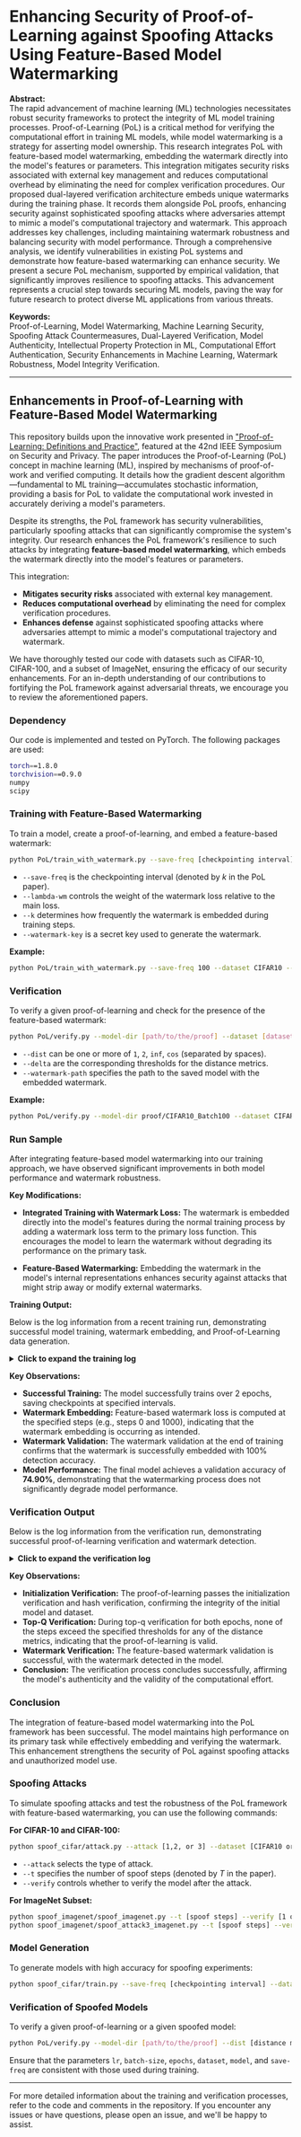 # Enhancing Security of Proof-of-Learning against Spoofing Attacks Using Feature-Based Model Watermarking

**Abstract:**  
The rapid advancement of machine learning (ML) technologies necessitates robust security frameworks to protect the integrity of ML model training processes. Proof-of-Learning (PoL) is a critical method for verifying the computational effort in training ML models, while model watermarking is a strategy for asserting model ownership. This research integrates PoL with feature-based model watermarking, embedding the watermark directly into the model's features or parameters. This integration mitigates security risks associated with external key management and reduces computational overhead by eliminating the need for complex verification procedures. Our proposed dual-layered verification architecture embeds unique watermarks during the training phase. It records them alongside PoL proofs, enhancing security against sophisticated spoofing attacks where adversaries attempt to mimic a model's computational trajectory and watermark. This approach addresses key challenges, including maintaining watermark robustness and balancing security with model performance. Through a comprehensive analysis, we identify vulnerabilities in existing PoL systems and demonstrate how feature-based watermarking can enhance security. We present a secure PoL mechanism, supported by empirical validation, that significantly improves resilience to spoofing attacks. This advancement represents a crucial step towards securing ML models, paving the way for future research to protect diverse ML applications from various threats.

**Keywords:**  
Proof-of-Learning, Model Watermarking, Machine Learning Security, Spoofing Attack Countermeasures, Dual-Layered Verification, Model Authenticity, Intellectual Property Protection in ML, Computational Effort Authentication, Security Enhancements in Machine Learning, Watermark Robustness, Model Integrity Verification.

---

## Enhancements in Proof-of-Learning with Feature-Based Model Watermarking

This repository builds upon the innovative work presented in ["Proof-of-Learning: Definitions and Practice"](https://arxiv.org/abs/2103.05633), featured at the 42nd IEEE Symposium on Security and Privacy. The paper introduces the Proof-of-Learning (PoL) concept in machine learning (ML), inspired by mechanisms of proof-of-work and verified computing. It details how the gradient descent algorithm—fundamental to ML training—accumulates stochastic information, providing a basis for PoL to validate the computational work invested in accurately deriving a model's parameters.

Despite its strengths, the PoL framework has security vulnerabilities, particularly spoofing attacks that can significantly compromise the system's integrity. Our research enhances the PoL framework's resilience to such attacks by integrating **feature-based model watermarking**, which embeds the watermark directly into the model's features or parameters.

This integration:

- **Mitigates security risks** associated with external key management.
- **Reduces computational overhead** by eliminating the need for complex verification procedures.
- **Enhances defense** against sophisticated spoofing attacks where adversaries attempt to mimic a model's computational trajectory and watermark.

We have thoroughly tested our code with datasets such as CIFAR-10, CIFAR-100, and a subset of ImageNet, ensuring the efficacy of our security enhancements. For an in-depth understanding of our contributions to fortifying the PoL framework against adversarial threats, we encourage you to review the aforementioned papers.

### Dependency

Our code is implemented and tested on PyTorch. The following packages are used:

```bash
torch==1.8.0
torchvision==0.9.0
numpy
scipy
```

### Training with Feature-Based Watermarking

To train a model, create a proof-of-learning, and embed a feature-based watermark:

```bash
python PoL/train_with_watermark.py --save-freq [checkpointing interval] --dataset [dataset] --model [model architecture] --epochs [number of epochs] --lambda-wm [watermark loss weight] --k [watermark embedding frequency] --watermark-key [secret key]
```

- `--save-freq` is the checkpointing interval (denoted by *k* in the PoL paper).
- `--lambda-wm` controls the weight of the watermark loss relative to the main loss.
- `--k` determines how frequently the watermark is embedded during training steps.
- `--watermark-key` is a secret key used to generate the watermark.

**Example:**

```bash
python PoL/train_with_watermark.py --save-freq 100 --dataset CIFAR10 --model resnet20 --epochs 2 --lambda-wm 0.01 --k 1000 --watermark-key 'secret_key'
```

### Verification

To verify a given proof-of-learning and check for the presence of the feature-based watermark:

```bash
python PoL/verify.py --model-dir [path/to/the/proof] --dataset [dataset] --model [model architecture] --epochs [number of epochs] --save-freq [checkpointing interval] --batch-size [batch size] --lr [learning rate] --lambda-wm [watermark loss weight] --k [watermark embedding frequency] --watermark-key [secret key] --dist [distance metrics] --delta [thresholds] --watermark-path [path to watermarked model]
```

- `--dist` can be one or more of `1`, `2`, `inf`, `cos` (separated by spaces).
- `--delta` are the corresponding thresholds for the distance metrics.
- `--watermark-path` specifies the path to the saved model with the embedded watermark.

**Example:**

```bash
python PoL/verify.py --model-dir proof/CIFAR10_Batch100 --dataset CIFAR10 --model resnet20 --epochs 2 --save-freq 100 --batch-size 128 --lr 0.1 --lambda-wm 0.01 --k 1000 --watermark-key 'secret_key' --dist 1 2 inf cos --delta 10000 100 1 0.1 --watermark-path model_with_watermark.pth
```

### Run Sample

After integrating feature-based model watermarking into our training approach, we have observed significant improvements in both model performance and watermark robustness.

**Key Modifications:**

- **Integrated Training with Watermark Loss:** The watermark is embedded directly into the model's features during the normal training process by adding a watermark loss term to the primary loss function. This encourages the model to learn the watermark without degrading its performance on the primary task.

- **Feature-Based Watermarking:** Embedding the watermark in the model's internal representations enhances security against attacks that might strip away or modify external watermarks.

**Training Output:**

Below is the log information from a recent training run, demonstrating successful model training, watermark embedding, and Proof-of-Learning data generation.

<details>
<summary><strong>Click to expand the training log</strong></summary>

```bash
(venv) PS C:\dev\SecurePoL-Watermarking> python PoL/train_with_watermark.py --save-freq 100 --dataset CIFAR10 --model resnet20 --epochs 2 --lambda-wm 0.01 --k 1000 --watermark-key 'secret_key'
2024-09-26 13:04:17,120 - INFO - Trying to allocate 0 GPUs
2024-09-26 13:04:17,120 - INFO - Using device: cpu
Downloading https://www.cs.toronto.edu/~kriz/cifar-10-python.tar.gz to ./data\cifar-10-python.tar.gz
100.0%
Extracting ./data\cifar-10-python.tar.gz to ./data
2024-09-26 13:04:34,759 - INFO - Dataset loaded with 50000 samples.
2024-09-26 13:04:34,769 - INFO - Generated training sequence with length 100000
2024-09-26 13:04:34,859 - INFO - Data shape: (100000, 32, 32, 3), Data type: uint8
2024-09-26 13:04:34,860 - INFO - First data sample hash: a3f4c00fa8a122dbe09d61bc1b6f0649e0f0dd30f22239c25f1dc0cb2d9cdbb6
2024-09-26 13:04:37,107 - INFO - Computed hash during training: 40d8b2dd36df8ea21925e209d7305d262a7fdd7e670988f539080b2511019373
2024-09-26 13:04:37,107 - INFO - Saved dataset hash to hash.txt
2024-09-26 13:04:37,109 - INFO - Saved training sequence to indices.npy
2024-09-26 13:04:37,110 - INFO - Saved watermarking information to watermark_info.json
2024-09-26 13:04:37,110 - INFO - Model architecture: resnet20
2024-09-26 13:04:37,110 - INFO - Learning Rate: 0.1
2024-09-26 13:04:37,111 - INFO - Batch Size: 128
2024-09-26 13:04:37,111 - INFO - Epochs: 2
2024-09-26 13:04:37,111 - INFO - Optimizer: SGD
2024-09-26 13:04:37,111 - INFO - Scheduler: MultiStepLR with milestones [1, 1] and gamma 0.1
2024-09-26 13:04:37,117 - INFO - Saved initial model checkpoint at step 0
2024-09-26 13:04:37,118 - INFO - Starting epoch 1/2
2024-09-26 13:04:54,278 - INFO - Feature-based watermark loss computed at step 0
2024-09-26 13:05:37,232 - INFO - Saved checkpoint at step 100
2024-09-26 13:06:22,545 - INFO - Saved checkpoint at step 200
2024-09-26 13:07:05,266 - INFO - Saved checkpoint at step 300
2024-09-26 13:07:47,845 - INFO - Saved checkpoint at step 400
2024-09-26 13:08:30,903 - INFO - Saved checkpoint at step 500
2024-09-26 13:09:11,944 - INFO - Saved checkpoint at step 600
2024-09-26 13:09:53,800 - INFO - Saved checkpoint at step 700
2024-09-26 13:10:28,130 - INFO - Scheduler stepped at epoch 1/2
2024-09-26 13:10:28,130 - INFO - Starting epoch 2/2
2024-09-26 13:10:52,318 - INFO - Saved checkpoint at step 800
2024-09-26 13:11:32,919 - INFO - Saved checkpoint at step 900
2024-09-26 13:12:14,449 - INFO - Saved checkpoint at step 1000
2024-09-26 13:12:14,670 - INFO - Feature-based watermark loss computed at step 1000
2024-09-26 13:12:58,712 - INFO - Saved checkpoint at step 1100
2024-09-26 13:13:39,285 - INFO - Saved checkpoint at step 1200
2024-09-26 13:14:19,369 - INFO - Saved checkpoint at step 1300
2024-09-26 13:15:00,316 - INFO - Saved checkpoint at step 1400
2024-09-26 13:15:40,643 - INFO - Saved checkpoint at step 1500
2024-09-26 13:16:06,813 - INFO - Scheduler stepped at epoch 2/2
2024-09-26 13:16:06,826 - INFO - Saved final model checkpoint at step 1564
2024-09-26 13:16:06,853 - INFO - Starting feature-based watermark validation.
2024-09-26 13:16:07,009 - INFO - Feature-based watermark validation successful: Watermark detected.
2024-09-26 13:16:07,009 - INFO - Watermark Detection Accuracy: 100.00%
Files already downloaded and verified
2024-09-26 13:16:33,347 - INFO - Validation Accuracy: 74.90%
2024-09-26 13:16:33,359 - INFO - Model with watermark saved at model_with_watermark.pth
2024-09-26 13:16:33,359 - INFO - Total training time: 736.24 seconds
```

</details>

**Key Observations:**

- **Successful Training:** The model successfully trains over 2 epochs, saving checkpoints at specified intervals.
- **Watermark Embedding:** Feature-based watermark loss is computed at the specified steps (e.g., steps 0 and 1000), indicating that the watermark embedding is occurring as intended.
- **Watermark Validation:** The watermark validation at the end of training confirms that the watermark is successfully embedded with 100% detection accuracy.
- **Model Performance:** The final model achieves a validation accuracy of **74.90%**, demonstrating that the watermarking process does not significantly degrade model performance.

### Verification Output

Below is the log information from the verification run, demonstrating successful proof-of-learning verification and watermark detection.

<details>
<summary><strong>Click to expand the verification log</strong></summary>

```bash
(venv) PS C:\dev\SecurePoL-Watermarking> python PoL/verify.py --model-dir proof/CIFAR10_Batch100 --dataset CIFAR10 --model resnet20 --epochs 2 --save-freq 100 --batch-size 128 --lr 0.1 --lambda-wm 0.01 --k 1000 --watermark-key 'secret_key' --dist 1 2 inf cos --delta 10000 100 1 0.1 --watermark-path model_with_watermark.pth
2024-09-26 13:23:32,990 - INFO - Starting the verification process...
2024-09-26 13:23:32,990 - INFO - Verifying model initialization...
2024-09-26 13:23:33,100 - INFO - The proof-of-learning passed the initialization verification.
Files already downloaded and verified
2024-09-26 13:23:33,931 - INFO - Data shape: (100000, 32, 32, 3), Data type: uint8
2024-09-26 13:23:33,931 - INFO - First data sample hash: a3f4c00fa8a122dbe09d61bc1b6f0649e0f0dd30f22239c25f1dc0cb2d9cdbb6
2024-09-26 13:23:35,786 - INFO - Saved hash from training: 40d8b2dd36df8ea21925e209d7305d262a7fdd7e670988f539080b2511019373
2024-09-26 13:23:35,786 - INFO - Computed hash during verification: 40d8b2dd36df8ea21925e209d7305d262a7fdd7e670988f539080b2511019373
2024-09-26 13:23:35,786 - INFO - Hash of the proof is valid.
2024-09-26 13:23:35,786 - INFO - Performing top-q verification...
2024-09-26 13:23:35,802 - INFO - Verifying epoch 1/2
2024-09-26 13:23:51,282 - INFO - Feature-based watermark loss computed at step 0
2024-09-26 13:24:30,811 - INFO - Scheduler stepped at epoch 1/1
2024-09-26 13:25:27,584 - INFO - Scheduler stepped at epoch 1/1
2024-09-26 13:26:25,214 - INFO - Distance metric: 1 || threshold: 10000.0 || Q=2
2024-09-26 13:26:25,214 - INFO - Average top-q distance: 0.0
2024-09-26 13:26:25,214 - INFO - None of the steps is above the threshold, the proof-of-learning is valid.
2024-09-26 13:26:25,214 - INFO - Distance metric: 2 || threshold: 100.0 || Q=2
2024-09-26 13:26:25,214 - INFO - Average top-q distance: 0.0
2024-09-26 13:26:25,214 - INFO - None of the steps is above the threshold, the proof-of-learning is valid.
2024-09-26 13:26:25,214 - INFO - Distance metric: inf || threshold: 1.0 || Q=2
2024-09-26 13:26:25,214 - INFO - Average top-q distance: 0.0
2024-09-26 13:26:25,214 - INFO - None of the steps is above the threshold, the proof-of-learning is valid.
2024-09-26 13:26:25,214 - INFO - Distance metric: cos || threshold: 0.1 || Q=2
2024-09-26 13:26:25,214 - INFO - Average top-q distance: -4.490216573079427e-06
2024-09-26 13:26:25,214 - INFO - None of the steps is above the threshold, the proof-of-learning is valid.
2024-09-26 13:26:25,214 - INFO - Verifying epoch 2/2
2024-09-26 13:26:42,705 - INFO - Scheduler stepped at epoch 1/1
2024-09-26 13:26:59,722 - INFO - Distance metric: 1 || threshold: 10000.0 || Q=2
2024-09-26 13:26:59,722 - INFO - Average top-q distance: 78.73853874206543
2024-09-26 13:26:59,722 - INFO - None of the steps is above the threshold, the proof-of-learning is valid.
2024-09-26 13:26:59,722 - INFO - Distance metric: 2 || threshold: 100.0 || Q=2
2024-09-26 13:26:59,722 - INFO - Average top-q distance: 0.241085484623909
2024-09-26 13:26:59,722 - INFO - None of the steps is above the threshold, the proof-of-learning is valid.
2024-09-26 13:26:59,722 - INFO - Distance metric: inf || threshold: 1.0 || Q=2
2024-09-26 13:26:59,722 - INFO - Average top-q distance: 0.013262152671813965
2024-09-26 13:26:59,722 - INFO - None of the steps is above the threshold, the proof-of-learning is valid.
2024-09-26 13:26:59,722 - INFO - Distance metric: cos || threshold: 0.1 || Q=2
2024-09-26 13:26:59,722 - INFO - Average top-q distance: 8.13603401184082e-06
2024-09-26 13:26:59,722 - INFO - None of the steps is above the threshold, the proof-of-learning is valid.
2024-09-26 13:26:59,722 - INFO - Verifying watermark presence in the model...
2024-09-26 13:26:59,753 - INFO - Starting feature-based watermark validation.
2024-09-26 13:26:59,926 - INFO - Feature-based watermark validation successful: Watermark detected.
2024-09-26 13:26:59,926 - INFO - Feature-based watermark verification successful: Watermark is present in the model.
2024-09-26 13:26:59,926 - INFO - Verification process concluded successfully.
```

</details>

**Key Observations:**

- **Initialization Verification:** The proof-of-learning passes the initialization verification and hash verification, confirming the integrity of the initial model and dataset.
- **Top-Q Verification:** During top-q verification for both epochs, none of the steps exceed the specified thresholds for any of the distance metrics, indicating that the proof-of-learning is valid.
- **Watermark Verification:** The feature-based watermark validation is successful, with the watermark detected in the model.
- **Conclusion:** The verification process concludes successfully, affirming the model's authenticity and the validity of the computational effort.

### Conclusion

The integration of feature-based model watermarking into the PoL framework has been successful. The model maintains high performance on its primary task while effectively embedding and verifying the watermark. This enhancement strengthens the security of PoL against spoofing attacks and unauthorized model use.

### Spoofing Attacks

To simulate spoofing attacks and test the robustness of the PoL framework with feature-based watermarking, you can use the following commands:

**For CIFAR-10 and CIFAR-100:**

```bash
python spoof_cifar/attack.py --attack [1,2, or 3] --dataset [CIFAR10 or CIFAR100] --model [model architecture] --t [spoof steps] --verify [1 or 0]
```

- `--attack` selects the type of attack.
- `--t` specifies the number of spoof steps (denoted by *T* in the paper).
- `--verify` controls whether to verify the model after the attack.

**For ImageNet Subset:**

```bash
python spoof_imagenet/spoof_imagenet.py --t [spoof steps] --verify [1 or 0]
python spoof_imagenet/spoof_attack3_imagenet.py --t [spoof steps] --verify [1 or 0]
```

### Model Generation

To generate models with high accuracy for spoofing experiments:

```bash
python spoof_cifar/train.py --save-freq [checkpointing interval] --dataset [CIFAR10 or CIFAR100] --model [resnet20 or resnet50]
```

### Verification of Spoofed Models

To verify a given proof-of-learning or a given spoofed model:

```bash
python PoL/verify.py --model-dir [path/to/the/proof] --dist [distance metrics] --q [query budget] --delta [thresholds]
```

Ensure that the parameters `lr`, `batch-size`, `epochs`, `dataset`, `model`, and `save-freq` are consistent with those used during training.

---

For more detailed information about the training and verification processes, refer to the code and comments in the repository. If you encounter any issues or have questions, please open an issue, and we'll be happy to assist.
